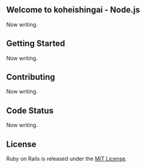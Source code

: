 ## Welcome to koheishingai - Node.js

Now writing.

## Getting Started

Now writing.

## Contributing

Now writing.

## Code Status

Now writing.

## License

Ruby on Rails is released under the [MIT License](http://www.opensource.org/licenses/MIT).

